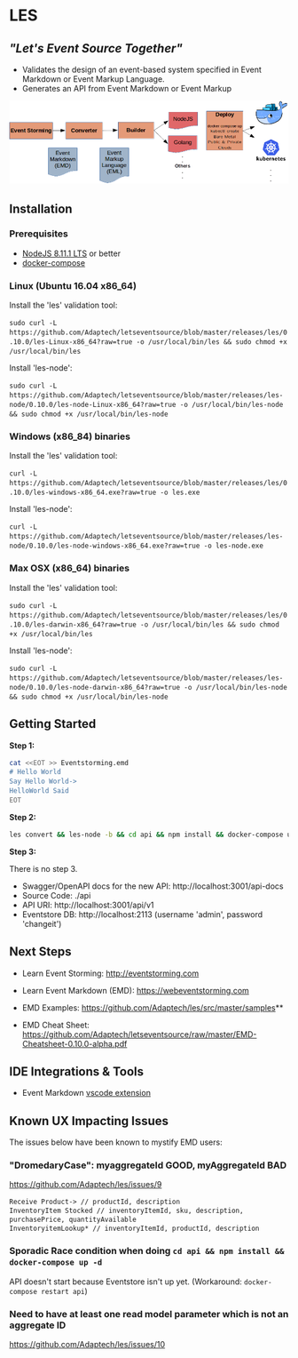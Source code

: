 # LES

## _"Let's Event Source Together"_

* Validates the design of an event-based system specified in Event Markdown or Event Markup Language.
* Generates an API from Event Markdown or Event Markup

![LESTER Pipeline](https://github.com/Adaptech/letseventsource/blob/master/LESTER-stack-diagram.png)

## Installation

### Prerequisites

- [NodeJS 8.11.1 LTS](https://nodejs.org/en/) or better
- [docker-compose](https://docs.docker.com/compose/install/)

### Linux (Ubuntu 16.04 x86_64)

Install the 'les' validation tool:

```sudo curl -L https://github.com/Adaptech/letseventsource/blob/master/releases/les/0.10.0/les-Linux-x86_64?raw=true -o /usr/local/bin/les && sudo chmod +x /usr/local/bin/les```

Install 'les-node':

```sudo curl -L https://github.com/Adaptech/letseventsource/blob/master/releases/les-node/0.10.0/les-node-Linux-x86_64?raw=true -o /usr/local/bin/les-node && sudo chmod +x /usr/local/bin/les-node```

### Windows (x86_84) binaries

Install the 'les' validation tool:

```curl -L https://github.com/Adaptech/letseventsource/blob/master/releases/les/0.10.0/les-windows-x86_64.exe?raw=true -o les.exe```

Install 'les-node':

```curl -L https://github.com/Adaptech/letseventsource/blob/master/releases/les-node/0.10.0/les-node-windows-x86_64.exe?raw=true -o les-node.exe```

### Max OSX (x86_64) binaries

Install the 'les' validation tool:

```sudo curl -L https://github.com/Adaptech/letseventsource/blob/master/releases/les/0.10.0/les-darwin-x86_64?raw=true -o /usr/local/bin/les && sudo chmod +x /usr/local/bin/les```

Install 'les-node':

```sudo curl -L https://github.com/Adaptech/letseventsource/blob/master/releases/les-node/0.10.0/les-node-darwin-x86_64?raw=true -o /usr/local/bin/les-node && sudo chmod +x /usr/local/bin/les-node```

## Getting Started

**Step 1:**

```bash
cat <<EOT >> Eventstorming.emd
# Hello World
Say Hello World->
HelloWorld Said
EOT
```

**Step 2:**

```bash
les convert && les-node -b && cd api && npm install && docker-compose up -d
```

**Step 3:**

There is no step 3.

* Swagger/OpenAPI docs for the new API: http://localhost:3001/api-docs
* Source Code: ./api
* API URI: http://localhost:3001/api/v1
* Eventstore DB: http://localhost:2113 (username 'admin', password 'changeit')

## Next Steps

* Learn Event Storming: http://eventstorming.com

* Learn Event Markdown (EMD): https://webeventstorming.com

* EMD Examples: https://github.com/Adaptech/les/src/master/samples**

* EMD Cheat Sheet: https://github.com/Adaptech/letseventsource/raw/master/EMD-Cheatsheet-0.10.0-alpha.pdf

## IDE Integrations & Tools

* Event Markdown [vscode extension](https://github.com/markgukov/vscode-event-markdown)


## Known UX Impacting Issues

The issues below have been known to mystify EMD users:

### "DromedaryCase": myaggregateId GOOD, myAggregateId BAD

https://github.com/Adaptech/les/issues/9

```
Receive Product-> // productId, description
InventoryItem Stocked // inventoryItemId, sku, description, purchasePrice, quantityAvailable
InventoryitemLookup* // inventoryItemId, productId, description
```

### Sporadic Race condition when doing ```cd api && npm install && docker-compose up -d```

API doesn't start because Eventstore isn't up yet. (Workaround: ```docker-compose restart api```)

### Need to have at least one read model parameter which is not an aggregate ID

https://github.com/Adaptech/les/issues/10

